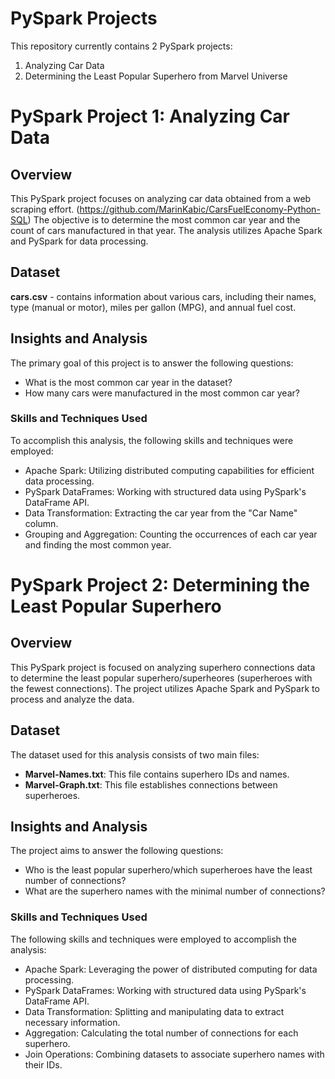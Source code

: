 # PySpark Projects
This repository currently contains 2 PySpark projects:
1. Analyzing Car Data
2. Determining the Least Popular Superhero from Marvel Universe

# PySpark Project 1: Analyzing Car Data

## Overview
This PySpark project focuses on analyzing car data obtained from a web scraping effort. (https://github.com/MarinKabic/CarsFuelEconomy-Python-SQL)
The objective is to determine the most common car year and the count of cars manufactured in that year. The analysis utilizes Apache Spark and PySpark for data processing.

## Dataset
**cars.csv** - contains information about various cars, including their names, type (manual or motor), miles per gallon (MPG), and annual fuel cost.

## Insights and Analysis
The primary goal of this project is to answer the following questions:
- What is the most common car year in the dataset?
- How many cars were manufactured in the most common car year?

### Skills and Techniques Used
To accomplish this analysis, the following skills and techniques were employed:
- Apache Spark: Utilizing distributed computing capabilities for efficient data processing.
- PySpark DataFrames: Working with structured data using PySpark's DataFrame API.
- Data Transformation: Extracting the car year from the "Car Name" column.
- Grouping and Aggregation: Counting the occurrences of each car year and finding the most common year.





# PySpark Project 2: Determining the Least Popular Superhero

## Overview
This PySpark project is focused on analyzing superhero connections data to determine the least popular superhero/superheores (superheroes with the fewest connections). 
The project utilizes Apache Spark and PySpark to process and analyze the data.

## Dataset
The dataset used for this analysis consists of two main files:
- **Marvel-Names.txt**: This file contains superhero IDs and names.
- **Marvel-Graph.txt**: This file establishes connections between superheroes.

## Insights and Analysis
The project aims to answer the following questions:
- Who is the least popular superhero/which superheroes have the least number of connections?
- What are the superhero names with the minimal number of connections?

### Skills and Techniques Used
The following skills and techniques were employed to accomplish the analysis:
- Apache Spark: Leveraging the power of distributed computing for data processing.
- PySpark DataFrames: Working with structured data using PySpark's DataFrame API.
- Data Transformation: Splitting and manipulating data to extract necessary information.
- Aggregation: Calculating the total number of connections for each superhero.
- Join Operations: Combining datasets to associate superhero names with their IDs.



